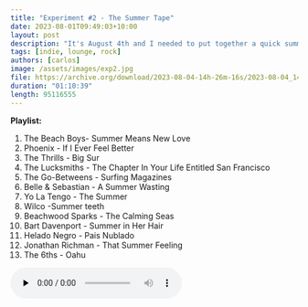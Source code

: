 ```yaml
---
title: "Experiment #2 - The Summer Tape"
date: 2023-08-01T09:49:03+10:00
layout: post
description: "It's August 4th and I needed to put together a quick summer mix! Some of these are summer-themed songs, and some other ones just remind me of summer for no specific reason. There's also an interesting 28 minute outro... I hope you like it!"
tags: [indie, lounge, rock]
authors: [carlos]
image: /assets/images/exp2.jpg
file: https://archive.org/download/2023-08-04-14h-26m-16s/2023-08-04_14h26m16s.mp3
duration: "01:10:39"
length: 95116555
---
```


**Playlist:**

1.	The Beach Boys- Summer Means New Love
2.	Phoenix - If I Ever Feel Better
3.	The Thrills - Big Sur
4.	The Lucksmiths - The Chapter In Your Life Entitled San Francisco
5.	The Go-Betweens - Surfing Magazines
6.	Belle & Sebastian - A Summer Wasting
7.	Yo La Tengo	- The Summer
8.	Wilco -Summer teeth
9.	Beachwood Sparks - The Calming Seas
10.	Bart Davenport - Summer in Her Hair
11.	Helado Negro - Pais Nublado
12.	Jonathan Richman - That Summer Feeling
13.	The 6ths - Oahu

<audio controls preload="none">
  <source src="https://archive.org/download/2023-08-04-14h-26m-16s/2023-08-04_14h26m16s.mp3" type="audio/mpeg">
Your browser does not support the audio element.
</audio>
